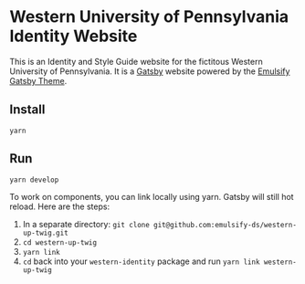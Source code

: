 # Western University of Pennsylvania Identity Website

This is an Identity and Style Guide website for the fictitous Western University of Pennsylvania. It is a [Gatsby](https://www.gatsbyjs.org/) website powered by the [Emulsify Gatsby Theme](https://www.gatsbyjs.org/packages/gatsby-theme-emulsify).


## Install

`yarn`

## Run

`yarn develop`

To work on components, you can link locally using yarn. Gatsby will still hot reload. Here are the steps:

1. In a separate directory: `git clone git@github.com:emulsify-ds/western-up-twig.git`
1. `cd western-up-twig`
1. `yarn link`
1. `cd` back into your `western-identity` package and run `yarn link western-up-twig`
